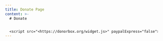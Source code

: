 ```yaml
---
title: Donate Page
content: >-
  # Donate


  <script src="<https://donorbox.org/widget.js>" paypalExpress="false"></script> <iframe src="<https://donorbox.org/embed/in-their-honor-for-portland-s-future?default_interval=m>" name="donorbox" allowpaymentrequest="allowpaymentrequest" seamless="seamless" frameborder="0" scrolling="no" height="900px" width="100%" style="max-width: 500px; min-width: 250px; max-height:none!important" allow="payment"></iframe>
---
```

